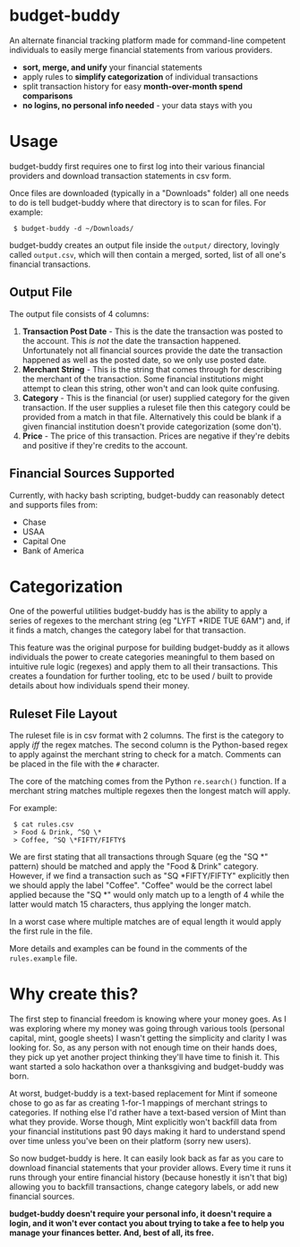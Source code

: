 # budget-buddy

An alternate financial tracking platform made for command-line competent
individuals to easily merge financial statements from various providers.

* **sort, merge, and unify** your financial statements
* apply rules to **simplify categorization** of individual transactions
* split transaction history for easy **month-over-month spend comparisons**
* **no logins, no personal info needed** - your data stays with you

# Usage

budget-buddy first requires one to first log into their various financial
providers and download transaction statements in csv form.

Once files are downloaded (typically in a "Downloads" folder) all one needs
to do is tell budget-buddy where that directory is to scan for files. For
example:

` $ budget-buddy -d ~/Downloads/`

budget-buddy creates an output file inside the `output/` directory, lovingly
called `output.csv`, which will then contain a merged, sorted, list of all
one's financial transactions.

## Output File

The output file consists of 4 columns:

1. **Transaction Post Date** - This is the date the transaction was posted to
the account. This *is not* the date the transaction happened. Unfortunately
not all financial sources provide the date the transaction happened as well
as the posted date, so we only use posted date.
2. **Merchant String** - This is the string that comes through for describing
the merchant of the transaction. Some financial institutions might attempt to
clean this string, other won't and can look quite confusing.
3. **Category** - This is the financial (or user) supplied category for the
given transaction. If the user supplies a ruleset file then this category
could be provided from a match in that file. Alternatively this could be
blank if a given financial institution doesn't provide categorization (some
don't).
4. **Price** - The price of this transaction. Prices are negative if they're
debits and positive if they're credits to the account.

## Financial Sources Supported

Currently, with hacky bash scripting, budget-buddy can reasonably detect and
supports files from:

* Chase
* USAA
* Capital One
* Bank of America

# Categorization

One of the powerful utilities budget-buddy has is the ability to apply a
series of regexes to the merchant string (eg "LYFT   *RIDE TUE 6AM") and, if
it finds a match, changes the category label for that transaction.

This feature was the original purpose for building budget-buddy as it allows
individuals the power to create categories meaningful to them based on
intuitive rule logic (regexes) and apply them to all their transactions.
This creates a foundation for further tooling, etc to be used / built
to provide details about how individuals spend their money.

## Ruleset File Layout

The ruleset file is in csv format with 2 columns. The first is the category
to apply *iff* the regex matches. The second column is the Python-based regex
to apply against the merchant string to check for a match. Comments can be
placed in the file with the `#` character.

The core of the matching comes from the Python `re.search()` function. If a
merchant string matches multiple regexes then the longest match will apply.

For example:
```
 $ cat rules.csv
 > Food & Drink, ^SQ \*
 > Coffee, ^SQ \*FIFTY/FIFTY$
```

We are first stating that all transactions through Square
(eg the "SQ *<some restaurant>" pattern) should be matched and apply the
"Food & Drink" category. However, if we find a transaction such as
"SQ *FIFTY/FIFTY" explicitly then we should apply the label "Coffee".
"Coffee" would be the correct label applied because the "SQ \*" would only
match up to a length of 4 while the latter would match 15 characters, thus
applying the longer match.

In a worst case where multiple matches are of equal length it would apply
the first rule in the file.

More details and examples can be found in the comments of the
`rules.example` file.

# Why create this?

The first step to financial freedom is knowing where your money goes. As I
was exploring where my money was going through various tools (personal
capital, mint, google sheets) I wasn't getting the simplicity and clarity I
was looking for. So, as any person with not enough time on their hands does,
they pick up yet another project thinking they'll have time to finish it.
This want started a solo hackathon over a thanksgiving and budget-buddy was
born.

At worst, budget-buddy is a text-based replacement for Mint if someone chose
to go as far as creating 1-for-1 mappings of merchant strings to categories.
If nothing else I'd rather have a text-based version of Mint than what they
provide. Worse though, Mint explicitly won't backfill data from your
financial institutions past 90 days making it hard to understand spend over
time unless you've been on their platform (sorry new users).

So now budget-buddy is here. It can easily look back as far as you care to
download financial statements that your provider allows. Every time it runs
it runs through your entire financial history (because honestly it isn't
that big) allowing you to backfill transactions, change category labels, or
add new financial sources.

**budget-buddy doesn't require your personal info,
it doesn't require a login, and it won't ever contact you about trying to
take a fee to help you manage your finances better. And, best of
all, its free.**
